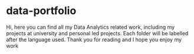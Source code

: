 # data-portfolio
Hi, here you can find all my Data Analytics related work, including my projects at university and personal led projects.
Each folder will be labelled after the language used.
Thank you for reading and I hope you enjoy my work

